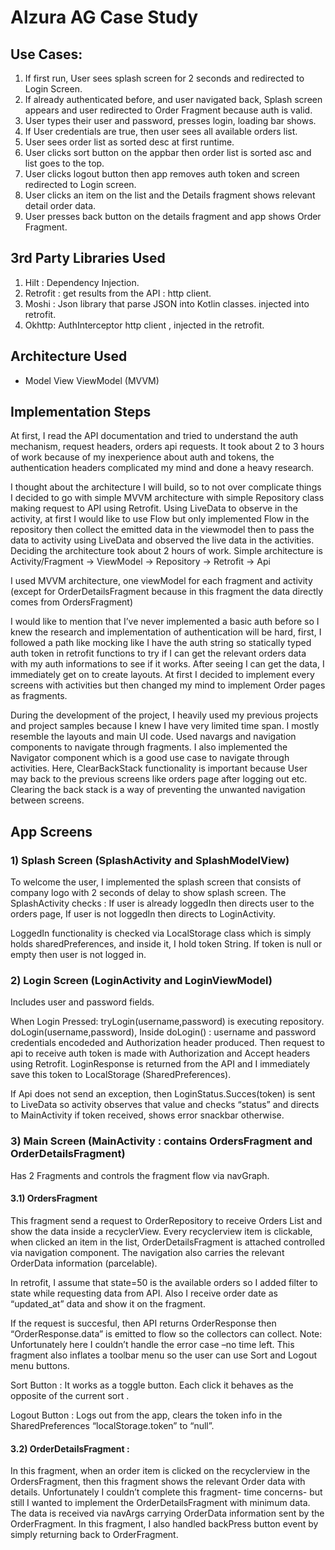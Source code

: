 # Alzura AG Case Study

## Use Cases:

1. If first run, User sees splash screen for 2 seconds and redirected to Login Screen.
2. If already authenticated before, and user navigated back, Splash screen appears and user redirected to Order Fragment because auth is valid.
3. User types their user and password, presses login, loading bar shows.
4. If User credentials are true, then user sees all available orders list.
5. User sees order list as sorted desc at first runtime.
6. User clicks sort button on the appbar then order list is sorted asc and list goes to the top.
7. User clicks logout button then app removes auth token and screen redirected to Login screen.
8. User clicks an item on the list and the Details fragment shows relevant detail order data.
9. User presses back button on the details fragment and app shows Order Fragment.


## 3rd Party Libraries Used 

1. Hilt : Dependency Injection.
2. Retrofit : get results from the API : http client.
3. Moshi : Json library that parse JSON into Kotlin classes. injected into retrofit.
4. Okhttp: AuthInterceptor http client , injected in the retrofit.


## Architecture Used

- Model View ViewModel (MVVM)


## Implementation Steps

  At first, I read the API documentation and tried to understand the auth mechanism, request headers, orders api requests. It took about 2 to 3 hours of work because of my inexperience about auth and tokens, the authentication headers complicated my mind and done a heavy research.

I thought about the architecture I will build, so to not over complicate things I decided to go with simple MVVM architecture with simple Repository class making request to API using Retrofit.
Using LiveData to observe in the activity, at first I would like to use Flow but only implemented Flow in the repository then collect the emitted data in the viewmodel then to pass the data to activity using LiveData and observed the live data in the activities. Deciding the architecture took about 2 hours of work.
Simple architecture is 
Activity/Fragment → ViewModel → Repository → Retrofit → Api

I used MVVM architecture, one viewModel for each fragment and activity (except for OrderDetailsFragment because in this fragment the data directly comes from OrdersFragment)

I would like to mention that I’ve never implemented a basic auth before so I knew the research and implementation of authentication will be hard, first, I followed a path like mocking like I have the auth string so statically typed auth token in retrofit functions to try if I can get the relevant orders data with my auth informations to see if it works. After seeing I can get the data, I immediately get on to create layouts. At first I decided to implement every screens with activities but then changed my mind to implement Order pages as fragments.

During the development of the project, I heavily used my previous projects and project samples because I knew I have very limited time span. I mostly resemble the layouts and main UI code. Used navargs and navigation components to navigate through fragments. 
I also implemented the Navigator component which is a good use case to navigate through activities. Here, ClearBackStack functionality is important because User may back to the previous screens like orders page after logging out etc. Clearing the back stack is a way of preventing the unwanted navigation between screens. 



## App Screens

### 1) Splash Screen (SplashActivity and SplashModelView)
  To welcome the user, I implemented the splash screen that consists of company logo with 2 seconds of delay to show splash screen.
The SplashActivity checks :
If user is already loggedIn then directs user to the orders page,
If user is not loggedIn then directs to LoginActivity.

LoggedIn functionality is checked via LocalStorage class which is simply holds sharedPreferences, and inside it, I hold token String.
If token is null or empty then user is not logged in.


### 2) Login Screen (LoginActivity and LoginViewModel)

Includes user and password fields. 

When Login Pressed: 
		tryLogin(username,password) is executing repository. doLogin(username,password),
Inside doLogin() :  username and password credentials encodeded and Authorization header produced. Then request to api to receive auth token is made with Authorization and Accept headers using Retrofit. LoginResponse is returned from the API and I immediately save this token to LocalStorage (SharedPreferences).

If Api does not send an exception, then LoginStatus.Succes(token) is sent to LiveData so activity observes that value and checks “status” and directs to MainActivity if token received, shows error snackbar otherwise.


### 3) Main Screen (MainActivity : contains OrdersFragment and OrderDetailsFragment)

Has 2 Fragments and controls the fragment flow via navGraph.


#### 3.1) OrdersFragment
  This fragment send a request to OrderRepository to receive Orders List and show the data inside a recyclerView. Every recyclerview item is clickable, when clicked an item in the list,  OrderDetailsFragment is attached controlled via navigation component. The navigation also carries the relevant OrderData information (parcelable).
	
In retrofit, I assume that state=50 is the available orders so I added filter to state while requesting data from API. Also I receive order date as “updated_at” data and show it on the fragment.

If the request is succesful, then API returns OrderResponse then “OrderResponse.data” is emitted to flow so the collectors can collect.
Note: Unfortunately here I couldn’t handle the error case –no time left.
This fragment also  inflates a toolbar menu so the user can use Sort and Logout menu buttons.
	
Sort Button : 
	It works as a toggle button. Each click it behaves as the opposite of the current sort .
	
Logout Button : 
	Logs out from the app, clears the token info in the SharedPreferences “localStorage.token” to “null”.


#### 3.2) OrderDetailsFragment :
	
  In this fragment, when an order item is clicked on the recyclerview in the OrdersFragment, then this fragment shows the relevant Order data with details. Unfortunately I couldn’t complete this fragment- time concerns- but still I wanted to implement the OrderDetailsFragment with minimum data. The data is received via navArgs carrying OrderData information sent by the OrderFragment.
In this fragment, I also handled backPress button event by simply returning back to OrderFragment.

